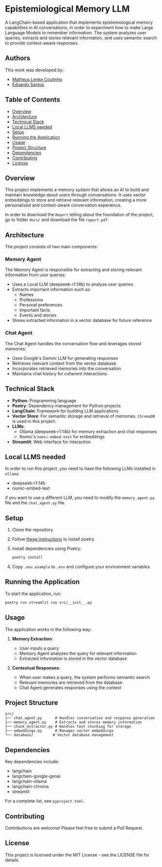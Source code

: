 # Epistemiological Memory LLM

A LangChain-based application that implements epistemiological memory capabilities in AI conversations, in order to experiment how to make Large Language Models to remember information. The system analyzes user queries, extracts and stores relevant information, and uses semantic search to provide context-aware responses.

## Authors

This work was developed by:

- [Matheus Lenke Coutinho](https://www.linkedin.com/in/mlcoutinho/)
- [Eduardo Santos](https://www.linkedin.com/in/eduardo-santos-5410081a/)

## Table of Contents

- [Overview](#overview)
- [Architecture](#architecture)
- [Technical Stack](#technical-stack)
- [Local LLMS needed](#local-llms-needed)
- [Setup](#setup)
- [Running the Application](#running-the-application)
- [Usage](#usage)
- [Project Structure](#project-structure)
- [Dependencies](#dependencies)
- [Contributing](#contributing)
- [License](#license)

## Overview

This project implements a memory system that allows an AI to build and maintain knowledge about users through conversations. It uses vector embeddings to store and retrieve relevant information, creating a more personalized and context-aware conversation experience.

In order to download the `Report` telling about the foundation of the project, go to folder `docs/` and download the file `report.pdf`.

## Architecture

The project consists of two main components:

### Memory Agent

The Memory Agent is responsible for extracting and storing relevant information from user queries:

- Uses a Local LLM (deepseek-r1:14b) to analyze user queries
- Extracts important information such as:
  - Names
  - Professions
  - Personal preferences
  - Important facts
  - Events and stories
- Stores extracted information in a vector database for future reference

### Chat Agent

The Chat Agent handles the conversation flow and leverages stored memories:

- Uses Google's Gemini LLM for generating responses
- Retrieves relevant context from the vector database
- Incorporates retrieved memories into the conversation
- Maintains chat history for coherent interactions

## Technical Stack

- **Python**: Programming language
- **Poetry**: Dependency management for Python projects
- **LangChain**: Framework for building LLM applications
- **Vector Store**: For semantic storage and retrieval of memories. `ChromaDB` is used in this project.
- **LLMs**:
  - Ollama (deepseek-r1:14b) for memory extraction and chat responses
  - Nomic's `nomic-embed-text` for embeddings
- **Streamlit**: Web interface for interaction

## Local LLMS needed

In order to run this project, you need to have the following LLMs installed in `ollama`:

- deepseek-r1:14b
- nomic-embed-text

if you want to use a different LLM, you need to modify the `memory_agent.py` file and the `chat_agent.py` file.

## Setup

1. Clone the repository
2. Follow [these instructions](https://python-poetry.org/docs/#installing-with-the-official-installer) to install poetry
3. Install dependencies using Poetry:

    ```bash
    poetry install
    ```

4. Copy `.env.example` to `.env` and configure your environment variables

## Running the Application

To start the application, run:

```bash
poetry run streamlit run src/__init__.py
```

## Usage

The application works in the following way:

1. **Memory Extraction**:
   - User inputs a query
   - Memory Agent analyzes the query for relevant information
   - Extracted information is stored in the vector database

2. **Contextual Responses**:
   - When user makes a query, the system performs semantic search
   - Relevant memories are retrieved from the database
   - Chat Agent generates responses using the context

## Project Structure

```none
src/
├── chat_agent.py      # Handles conversation and response generation
├── memory_agent.py    # Extracts and stores memory information
├── chunk_extractor.py # Handles text chunking for storage
├── embeddings.py      # Manages vector embeddings
└── database/         # Vector database management
```

## Dependencies

Key dependencies include:

- langchain
- langchain-google-genai
- langchain-ollama
- langchain-chroma
- streamlit

For a complete list, see `pyproject.toml`.

## Contributing

Contributions are welcome! Please feel free to submit a Pull Request.

## License

This project is licensed under the MIT License - see the LICENSE file for details.
